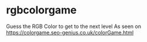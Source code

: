 # rgbcolorgame
Guess the RGB Color to get to the next level 
As seen on https://colorgame.seo-genius.co.uk/colorGame.html
